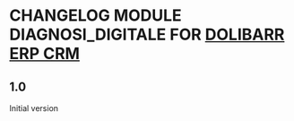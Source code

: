 # CHANGELOG MODULE DIAGNOSI_DIGITALE FOR [DOLIBARR ERP CRM](https://www.dolibarr.org)

## 1.0

Initial version
